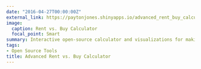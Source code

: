 ```yaml
---
date: "2016-04-27T00:00:00Z"
external_link: https://paytonjones.shinyapps.io/advanced_rent_buy_calculator/
image:
  caption: Rent vs. Buy Calculator
  focal_point: Smart
summary: Interactive open-source calculator and visualizations for making the decision to rent or buy
tags:
- Open Source Tools
title: Advanced Rent vs. Buy Calculator
---
```


